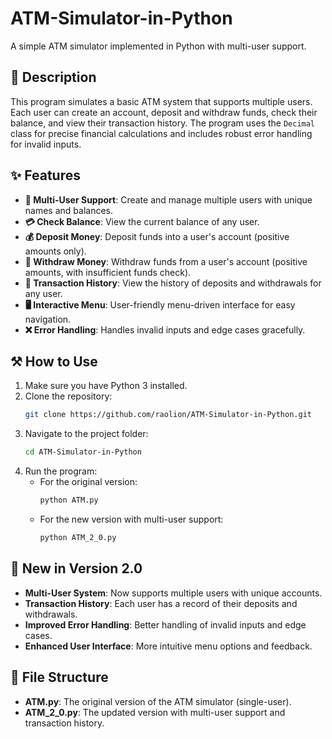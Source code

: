 
# ATM-Simulator-in-Python

A simple ATM simulator implemented in Python with multi-user support.

## 📜 Description

This program simulates a basic ATM system that supports multiple users. Each user can create an account, deposit and withdraw funds, check their balance, and view their transaction history. The program uses the `Decimal` class for precise financial calculations and includes robust error handling for invalid inputs.

## ✨ Features

- **👤 Multi-User Support**: Create and manage multiple users with unique names and balances.
- **💳 Check Balance**: View the current balance of any user.
- **💰 Deposit Money**: Deposit funds into a user's account (positive amounts only).
- **💸 Withdraw Money**: Withdraw funds from a user's account (positive amounts, with insufficient funds check).
- **📜 Transaction History**: View the history of deposits and withdrawals for any user.
- **🖥️ Interactive Menu**: User-friendly menu-driven interface for easy navigation.
- **❌ Error Handling**: Handles invalid inputs and edge cases gracefully.

## ⚒️ How to Use

1. Make sure you have Python 3 installed.
2. Clone the repository:
   ```bash
   git clone https://github.com/raolion/ATM-Simulator-in-Python.git
   ```
3. Navigate to the project folder:
   ```bash
   cd ATM-Simulator-in-Python
   ```
4. Run the program:
   - For the original version:
     ```bash
     python ATM.py
     ```
   - For the new version with multi-user support:
     ```bash
     python ATM_2_0.py
     ```

## 🚀 New in Version 2.0

- **Multi-User System**: Now supports multiple users with unique accounts.
- **Transaction History**: Each user has a record of their deposits and withdrawals.
- **Improved Error Handling**: Better handling of invalid inputs and edge cases.
- **Enhanced User Interface**: More intuitive menu options and feedback.

## 📂 File Structure

- **ATM.py**: The original version of the ATM simulator (single-user).
- **ATM_2_0.py**: The updated version with multi-user support and transaction history.
